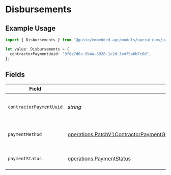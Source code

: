 # Disbursements

## Example Usage

```typescript
import { Disbursements } from "@gusto/embedded-api/models/operations/patchv1contractorpaymentgroupsidpartnerdisbursements.js";

let value: Disbursements = {
  contractorPaymentUuid: "9f8e7d6c-5b4a-3928-1c2d-3e4f5a6b7c8d",
};
```

## Fields

| Field                                                                                                                                                                        | Type                                                                                                                                                                         | Required                                                                                                                                                                     | Description                                                                                                                                                                  | Example                                                                                                                                                                      |
| ---------------------------------------------------------------------------------------------------------------------------------------------------------------------------- | ---------------------------------------------------------------------------------------------------------------------------------------------------------------------------- | ---------------------------------------------------------------------------------------------------------------------------------------------------------------------------- | ---------------------------------------------------------------------------------------------------------------------------------------------------------------------------- | ---------------------------------------------------------------------------------------------------------------------------------------------------------------------------- |
| `contractorPaymentUuid`                                                                                                                                                      | *string*                                                                                                                                                                     | :heavy_check_mark:                                                                                                                                                           | UUID of the contractor payment                                                                                                                                               | 9f8e7d6c-5b4a-3928-1c2d-3e4f5a6b7c8d                                                                                                                                         |
| `paymentMethod`                                                                                                                                                              | [operations.PatchV1ContractorPaymentGroupsIdPartnerDisbursementsPaymentMethod](../../models/operations/patchv1contractorpaymentgroupsidpartnerdisbursementspaymentmethod.md) | :heavy_minus_sign:                                                                                                                                                           | Payment method for the contractor                                                                                                                                            |                                                                                                                                                                              |
| `paymentStatus`                                                                                                                                                              | [operations.PaymentStatus](../../models/operations/paymentstatus.md)                                                                                                         | :heavy_minus_sign:                                                                                                                                                           | Status of the payment disbursement                                                                                                                                           |                                                                                                                                                                              |